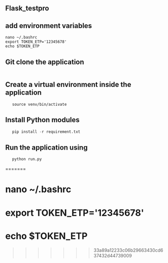 ## Flask_testpro

## add environment variables

```
nano ~/.bashrc
export TOKEN_ETP='12345678'
echo $TOKEN_ETP
```
## Git clone the application
```Clone git clone https://github.com/sungurovae/Flask_testpro.git
```
## Create a virtual environment inside the application 

```python3 -m venv venv
   source venv/bin/activate
```
## Install Python modules

```python
   pip install -r requirement.txt
```
## Run the application using

```python
   python run.py
```
=======
# nano ~/.bashrc
# export TOKEN_ETP='12345678'
# echo $TOKEN_ETP
>>>>>>> 33a89a12233c06b29663430cd637432d44739009
